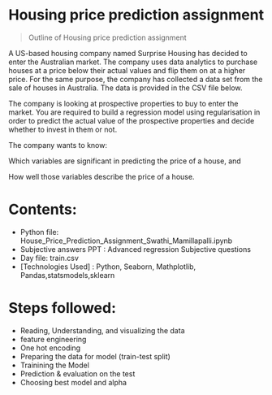 # Housing price prediction assignment 
> Outline of Housing price prediction assignment 

A US-based housing company named Surprise Housing has decided to enter the Australian market. The company uses data analytics to purchase houses at a price below their actual values and flip them on at a higher price. For the same purpose, the company has collected a data set from the sale of houses in Australia. The data is provided in the CSV file below.

The company is looking at prospective properties to buy to enter the market. You are required to build a regression model using regularisation in order to predict the actual value of the prospective properties and decide whether to invest in them or not.

 

The company wants to know:

Which variables are significant in predicting the price of a house, and

How well those variables describe the price of a house.

 


# Contents: 
* Python file: House_Price_Prediction_Assignment_Swathi_Mamillapalli.ipynb 
* Subjective answers PPT : Advanced regression Subjective questions
* Day file: train.csv
* [Technologies Used] : Python, Seaborn, Mathplotlib, Pandas,statsmodels,sklearn


# Steps followed:
- Reading, Understanding, and visualizing the data
- feature engineering 
- One hot encoding
- Preparing the data for model (train-test split)
- Trainining the Model
- Prediction & evaluation on the test
- Choosing best model and alpha
